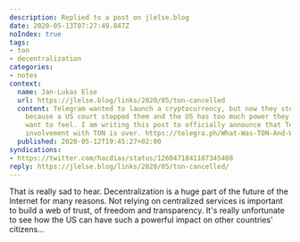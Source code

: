 ```yaml
---
description: Replied to a post on jlelse.blog
date: 2020-05-13T07:27:49.847Z
noIndex: true
tags:
- ton
- decentralization
categories:
- notes
context:
  name: Jan-Lukas Else
  url: https://jlelse.blog/links/2020/05/ton-cancelled
  content: Telegram wanted to launch a cryptocurrency, but now they stopped that experiment
    because a US court stopped them and the US has too much power they rather didn’t
    want to feel. I am writing this post to officially announce that Telegram’s active
    involvement with TON is over. https://telegra.ph/What-Was-TON-And-Why-It-Is-Over-05-12
  published: 2020-05-12T19:45:27+02:00
syndications:
- https://twitter.com/hacdias/status/1260471841107345408
reply: https://jlelse.blog/links/2020/05/ton-cancelled/
---
```


That is really sad to hear. Decentralization is a huge part of the future of the Internet for many reasons. Not relying on centralized services is important to build a web of trust, of freedom and transparency. It's really unfortunate to see how the US can have such a powerful impact on other countries' citizens...
